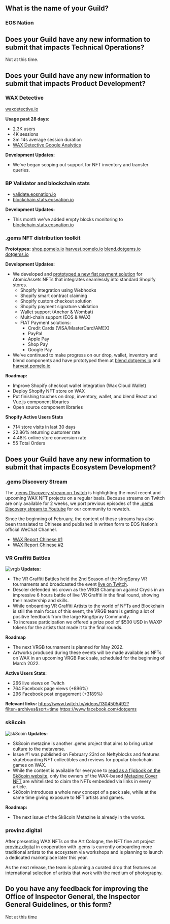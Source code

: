 ## What is the name of your Guild?

### EOS Nation

## Does your Guild have any new information to submit that impacts Technical Operations?

Not at this time.

## Does your Guild have any new information to submit that impacts Product Development?

### WAX Detective
[waxdetective.io](https://waxdetective.io/network)

**Usage past 28 days:** 
- 2.3K users
- 4K sessions
- 3m 14s average session duration
- [WAX Detective Google Analytics](https://github.com/EOS-Nation/waxguilds/blob/b227b8632c0803f31ddcf0ea98777b125bb81136/reports/nation.wax/files/WAX%20Detective%20Analytics%20All%20Web%20Site%20Data%20Audience%20Overview%2020220129-20220225.pdf)

**Development Updates:** 
- We've began scoping out support for NFT inventory and transfer queries.

### BP Validator and blockchain stats
- [validate.eosnation.io](https://validate.eosnation.io/wax/)
- [blockchain.stats.eosnation.io](https://blockchain.stats.eosnation.io)

**Development Updates:** 
- This month we've added empty blocks monitoring to [blockchain.stats.eosnation.io](https://blockchain.stats.eosnation.io)

### .gems NFT distribution toolkit

**Prototypes:**
[shop.pomelo.io](https://shop.pomelo.io)
[harvest.pomelo.io](https://harvest.pomelo.io)
[blend.dotgems.io](https://blend.dotgems.io/wax)
[dotgems.io](https://dotgems.io)

**Development Updates:** 
- We developed and [prototyped a new fiat payment solution](https://shop.pomelo.io) for AtomicAssets NFTs that integrates seamlessly into standard Shopify stores.
  - Shopify integration using Webhooks
  - Shopify smart contract claiming
  - Shopify custom checkout solution
  - Shopify payment signature validation
  - Wallet support (Anchor & Wombat)
  - Multi-chain support (EOS & WAX)
  - FIAT Payment solutions:
    - Credit Cards (VISA/MasterCard/AMEX)
    - PayPal
    - Apple Pay
    - Shop Pay
    - Google Pay
- We've continued to make progress on our drop, wallet, inventory and blend components and have prototyped them at [blend.dotgems.io](https://blend.dotgems.io/wax) and [harvest.pomelo.io](https://harvest.pomelo.io)

**Roadmap:** 
- Improve Shopify checkout wallet integration (Wax Cloud Wallet)
- Deploy Shopify NFT store on WAX
- Put finishing touches on drop, inventory, wallet, and blend React and Vue.js component libraries 
- Open source component libraries

**Shopify Active Users Stats**
- 714 store visits in last 30 days
- 22.86% returning customer rate
- 4.48% online store conversion rate
- 55 Total Orders

## Does your Guild have any new information to submit that impacts Ecosystem Development?
### .gems Discovery Stream
The [.gems Discovery stream on Twitch](https://www.twitch.tv/dotgems) is highlighting the most recent and upcoming WAX NFT projects on a regular basis. Because streams on Twitch are only available for 2 weeks, we port previous episodes of the [.gems Discovery stream to Youtube](https://www.youtube.com/watch?v=6M7RMXBWYt0&list=PLwV0OcnQsvXbXBEVLIaX05sDcrsAU335I) for our community to rewatch.

Since the beginning of February, the content of these streams has also been translated to Chinese and published in written form to EOS Nation’s official WeChat Channel. 
- [WAX Report Chinese #1](https://mp.weixin.qq.com/s/mwvl8GSP1Ofk3HFKK1xq5w)
- [WAX Report Chinese #2](https://mp.weixin.qq.com/s/0bQCfguynJ2tPACmFK0vFQ)

### VR Graffiti Battles
![vrgb](https://raw.githubusercontent.com/EOS-Nation/waxguilds/main/reports/nation.wax/files/vrgb.jpg)
**Updates:**
- The VR Graffiti Battles held the 2nd Season of the KingSpray VR tournaments and broadcasted the event [live on Twitch](https://www.twitch.tv/dotgems). 
- Desoler defended his crown as the VRGB Champion against Crysis in an impressive 6 hours battle of live VR Graffiti in the final round, showing their mastership and skills.
- While onboarding VR Graffiti Artists to the world of NFTs and Blockchain is still the main focus of this event, the VRGB team is getting a lot of positive feedback from the large KingSpray Community. 
- To increase participation we offered a prize pool of $500 USD in WAXP tokens for the artists that made it to the final rounds. 

**Roadmap**
- The next VRGB tournament is planned for May 2022. 
- Artworks produced during these events will be made available as NFTs on WAX in an upcoming VRGB Pack sale, scheduled for the beginning of March 2022.

**Active Users Stats:**
- 266 live views on Twitch
- 764 Facebook page views (+896%)
- 296 Facebook post engagement (+3189%)

**Relevant links:**
https://www.twitch.tv/videos/1304505492?filter=archives&sort=time
https://www.facebook.com/dotgems

### sk8coin
![sk8coin](https://i0.wp.com/eosnation.io/wp-content/uploads/2022/01/cover2.png)
**Updates:**
- Sk8coin metazine is another .gems project that aims to bring urban culture to the metaverse. 
- Issue #1 was published on February 23rd on Neftyblocks and features skateboarding NFT collectibles and reviews for popular blockchain games on WAX.
- While the content is available for everyone to [read as a flipbook on the Sk8coin website](https://www.sk8coin.io/metazine), only the owners of the WAX-based [Metazine Cover NFT](https://neftyblocks.com/c/skatecoinwax/drops/102913) are whitelisted to claim the NFTs embedded via links in every article. 
- Sk8coin introduces a whole new concept of a pack sale, while at the same time giving exposure to NFT artists and games.

**Roadmap:**
- The next issue of the Sk8coin Metazine is already in the works.

### provinz.digital
After presenting WAX NFTs on the Art Cologne, the NFT fine art project [provinz.digital](https://provinzeditionen.de/provinz-digital) in cooperation with .gems is currently onboarding more traditional artists to the ecosystem via workshops and is planning to launch a dedicated marketplace later this year.

As the next release, the team is planning a curated drop that features an international selection of artists that work with the medium of photography.

## Do you have any feedback for improving the Office of Inspector General, the Inspector General Guidelines, or this form?

Not at this time
